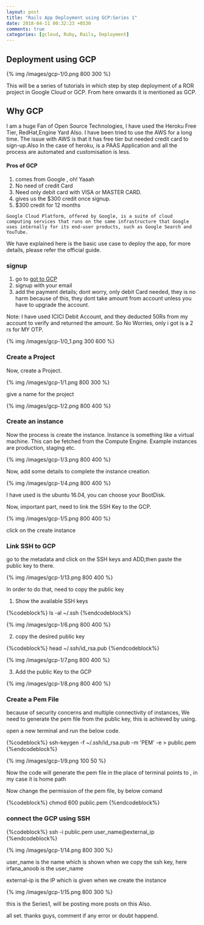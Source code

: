 ```yaml
---
layout: post
title: "Rails App Deployment using GCP:Series 1"
date: 2018-04-11 00:32:23 +0530
comments: true
categories: [gcloud, Ruby, Rails, Deployment]
---
```


## Deployment using GCP

{% img /images/gcp-1/0.png 800 300 %}

This will be a series of tutorials in which step by step deployment of a ROR project in Google Cloud or GCP. From here onwards it is mentioned as GCP.

## Why GCP

I am a huge Fan of Open Source Technologies, I have used the Heroku Free Tier, RedHat,Engine Yard Also. I have been tried to use the AWS for a long time. The issue with AWS is that it has free tier but needed credit card to sign-up.Also In the case of heroku, is a PAAS Application and all the process are automated and customisation is less.

#### Pros of GCP

1. comes from Google , oh! Yaaah
2. No need of credit Card
3. Need only debit card with VISA or MASTER CARD.
4. gives us the $300 credit once signup.
5. $300 credit for 12 months

`Google Cloud Platform, offered by Google, is a suite of cloud computing services that runs on the same infrastructure that Google uses internally for its end-user products, such as Google Search and YouTube.`


We have explained here is the basic use case to deploy the app, for more details, please refer the official guide.

### signup

1. go to [got to GCP](http://www.cloud.google.com/)
2. signup with your email
3. add the payment details; dont worry, only debit Card needed, they is no harm because of this, they dont take amount from account unless you have to upgrade the account.

Note:
  I have used ICICI Debit Account, and they deducted 50Rs from my account to verify and returned the amount. So No Worries, only i got is a 2 rs for MY OTP.

{% img /images/gcp-1/0_1.png 300 600 %}

### Create a Project

Now, create a Project.

{% img /images/gcp-1/1.png 800 300 %}

give a name for the project

{% img /images/gcp-1/2.png 800 400 %}

### Create an instance

Now the process is create the instance. Instance is something like a virtual machine. This can be fetched from the Compute Engine. Example instances are production, staging etc.

{% img /images/gcp-1/3.png 800 400 %}

Now, add some details to complete the instance creation.

{% img /images/gcp-1/4.png 800 400 %}

I have used is the ubuntu 16.04, you can choose your BootDisk.

Now, important part, need to link the SSH Key to the GCP.

{% img /images/gcp-1/5.png 800 400 %}

click on the create instance

### Link SSH to GCP

go to the metadata and click on the SSH keys and ADD,then paste the public key to there.

{% img /images/gcp-1/13.png 800 400 %}

In order to do that, need to copy the public key

1. Show the available SSH keys

{%codeblock%}
  ls -al ~/.ssh
{%endcodeblock%}

{% img /images/gcp-1/6.png 800 400 %}

2. copy the desired public key

{%codeblock%}
  head ~/.ssh/id_rsa.pub
{%endcodeblock%}

{% img /images/gcp-1/7.png 800 400 %}

3. Add the public Key to the GCP

{% img /images/gcp-1/8.png 800 400 %}

### Create a Pem File

because of security concerns and multiple connectivity of instances, We need to generate the pem file from the public key, this is achieved by using.

open a new terminal and run the below code.

{%codeblock%}
  ssh-keygen -f ~/.ssh/id_rsa.pub -m 'PEM' -e > public.pem
{%endcodeblock%}

{% img /images/gcp-1/9.png 100 50 %}

Now the code will generate the pem file in the place of terminal points to , in my case it is home path

Now change the permission of the pem file, by below comand

{%codeblock%}
  chmod 600 public.pem
{%endcodeblock%}

### connect the GCP using SSH

{%codeblock%}
  ssh -i public.pem user_name@external_ip
{%endcodeblock%}

{% img /images/gcp-1/14.png 800 300 %}

user_name is the name which is shown when we copy the ssh key, here irfana_anoob is the user_name

external-ip is the IP which is given when we create the instance

{% img /images/gcp-1/15.png 800 300 %}

this is the Series1, will be posting more posts on this Also.

all set. thanks guys, comment if any error or doubt happend.
